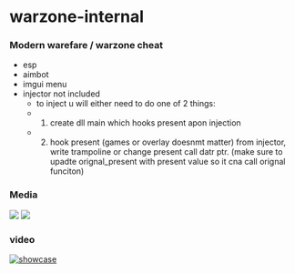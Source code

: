 # warzone-internal

### Modern warefare / warzone cheat

- esp
- aimbot
- imgui menu
- injector not included
  - to inject u will either need to do one of 2 things:
  - 1. create dll main which hooks present apon injection
  - 2. hook present (games or overlay doesnmt matter) from injector, write trampoline or change present call datr ptr. (make sure to upadte orignal_present with present value so it cna call orignal funciton)
### Media

<img src="https://i.imgur.com/aps033c.png"/>
<img src="https://i.imgur.com/FhOubEK.png"/>

### video
[![showcase](https://img.youtube.com/vi/nIOAIEnD5uA/0.jpg)](https://www.youtube.com/watch?v=nIOAIEnD5uA)
